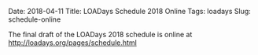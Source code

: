 Date: 2018-04-11
Title: LOADays Schedule 2018 Online
Tags: loadays
Slug: schedule-online

The final draft of the LOADays 2018 schedule is online at <http://loadays.org/pages/schedule.html>
